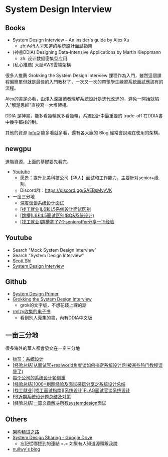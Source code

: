 # System Design Interview

## Books

* System Design Interview – An insider's guide by Alex Xu 
  * zh:內行人才知道的系統設計面試指南
* (神書DDIA) Designing Data-Intensive Applications by Martin Kleppmann 
  * zh: 设计数据密集型应用
* (私心推薦) 大話AWS雲端架構

很多人推薦 Grokking the System Design Interview 課程作為入門，雖然這個課程偏簡單但就是最佳的入門教材了，一次又一次的帶領學生練習系統面試應該有的流程。

Alex的書是必看，由淺入深讓讀者理解系統設計是迭代改進的，避免一開始就陷入"解題思維"直接寫一大堆架構。

DDIA 是神書，能多看幾輪就多看幾輪，系統設計中最重要的 trade-off 在DDIA書中幾乎都找的到。

其他的資源 [InfoQ](https://www.youtube.com/@infoq) 能多看就多看，還有各大廠的 Blog 經常會說現在使用的架構。

## newgpu

進階資源，上面的基礎要先看完。

* [Youtube](https://www.youtube.com/@newgpu-sys-design/videos)
  * 愿景：提升北美科技公司【华人】面试和工作能力。主要针对senior+级别。
  * Discord群：https://discord.gg/SAEBsMvyVK
* 一亩三分地
  * [深度谈谈系统设计面试](https://www.1point3acres.com/bbs/thread-1061024-1-1.html)
  * [ [找工就业]L6和L5系统设计面试区别 ](https://www.1point3acres.com/bbs/thread-1054990-1-1.html)
  * [ [跳槽]L6和L5面试区别(BQ&系统设计) ](https://www.1point3acres.com/bbs/thread-1055577-1-1.html)
  * [ [找工就业]跳槽拿了7个senioroffer分享一下经验 ](https://www.1point3acres.com/bbs/thread-768263-1-1.html)


## Youtube 

* Search "Mock System Design Interview"
* Search "System Design Interview"
* [Scott Shi](https://www.youtube.com/@ScottShiCS/videos)
* [System Design Interview](https://www.youtube.com/@SystemDesignInterview/videos)

## Github
* [System Design Primer](https://github.com/donnemartin/system-design-primer)
* [Grokking the System Design Interview](https://github.com/sharanyaa/grok_sdi_educative)
  * grok的文字版，不想花錢上課的話
* [rmlzy收集的电子书](https://github.com/rmlzy/my-ebook)
  * 看到別人蒐集的書，內有DDIA中文版

## 一亩三分地

很多海外的華人都會發文在一亩三分地

* [标签：系统设计](https://www.1point3acres.com/bbs/tag-20-1.html)
* [ [经验总结]从面试官+realworld角度谈如何搞定系统设计(别被某些热门教程误导了) ](https://www.1point3acres.com/bbs/thread-1086103-1-1.html)
* [每个公司的系统设计轮侧重](https://www.1point3acres.com/bbs/forum.php?mod=redirect&goto=findpost&ptid=581118&pid=9601655)
* [ [经验总结]1000+刷题经验及面试感悟分享之系统设计总结 ](https://www.1point3acres.com/bbs/thread-771667-1-1.html)
* [ [找工就业][找工面试指南][系统设计]FLAG面试官谈系统设计 ](https://www.1point3acres.com/bbs/thread-763014-1-1.html)
* [FB近期系统设计题总结及对策](https://www.1point3acres.com/bbs/thread-680958-1-1.html)
* [ [经验总结]一篇文章解决所有systemdesign面试 ](https://www.1point3acres.com/bbs/thread-559285-1-1.html)


## Others
* [架构精进之路](https://my.oschina.net/jiagoujingjin)
* [System Design Sharing - Google Drive](https://drive.google.com/drive/u/0/folders/1XtU3k1jyl8l47FJ6ScllqcTQaQMOec5z)
  * 忘記從哪拔到的連結 =.= 如果有人知道源頭跟我說
* [nullwy's blog](https://nullwy.me/categories/%E6%9E%B6%E6%9E%84/)